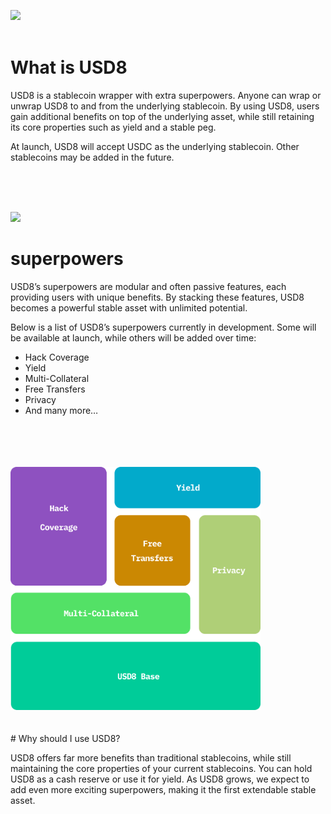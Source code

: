 <img src="https://usd8.finance/assets/logo.png" width="200" /><br/><br/>

# What is USD8

USD8 is a stablecoin wrapper with extra superpowers. Anyone can wrap or unwrap USD8 to and from the underlying stablecoin. By using USD8, users gain additional benefits on top of the underlying asset, while still retaining its core properties such as yield and a stable peg.

At launch, USD8 will accept USDC as the underlying stablecoin. Other stablecoins may be added in the future.

<br/>
<br/>
<br/>

<img src="https://usd8.finance/assets/tyche-statue.png" width="600" /><br/>
# superpowers

USD8’s superpowers are modular and often passive features, each providing users with unique benefits. By stacking these features, USD8 becomes a powerful stable asset with unlimited potential.

Below is a list of USD8’s superpowers currently in development. Some will be available at launch, while others will be added over time:

- Hack Coverage
- Yield
- Multi-Collateral
- Free Transfers
- Privacy
- <span class="inactive">And many more…</span>
<br/>
<br/>
<br/>
<br/>
<img src="assets/superPowers2.png" width="400" />
<br/>
<br/>
<br/>
# Why should I use USD8?

USD8 offers far more benefits than traditional stablecoins, while still maintaining the core properties of your current stablecoins. You can hold USD8 as a cash reserve or use it for yield. As USD8 grows, we expect to add even more exciting superpowers, making it the first extendable stable asset.